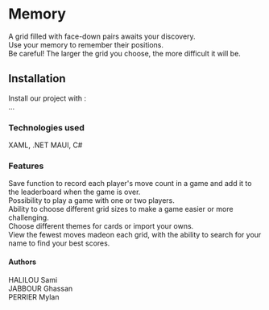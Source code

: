 # Memory

A grid filled with face-down pairs awaits your discovery.<br>
Use your memory to remember their positions.<br>
Be careful! The larger the grid you choose, the more difficult it will be.<br>

## Installation 

Install our project with :<br>
...

### Technologies used

XAML, .NET MAUI, C#

### Features 

Save function to record each player's move count in a game and add it to the leaderboard when the game is over.<br>
Possibility to play a game with one or two players.<br>
Ability to choose different grid sizes to make a game easier or more challenging.<br>
Choose different themes for cards or import your owns.<br>
View the fewest moves madeon each grid, with the ability to search for your name to find your best scores.<br>

#### Authors 

HALILOU Sami<br>
JABBOUR Ghassan<br>
PERRIER Mylan<br>